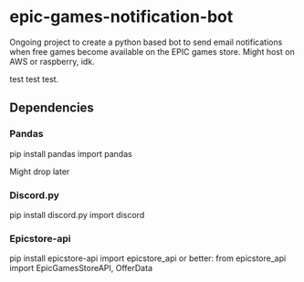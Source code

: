 # epic-games-notification-bot
Ongoing project to create a python based bot to send email notifications when free games become available on the EPIC games store.
Might host on AWS or raspberry, idk.

test test test.

## Dependencies

### Pandas
pip install pandas
import pandas

Might drop later
### Discord.py
pip install discord.py
import discord
### Epicstore-api
pip install epicstore-api
import epicstore_api
or better:
from epicstore_api import EpicGamesStoreAPI, OfferData
